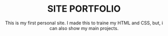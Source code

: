 <h1 align="center">SITE PORTFOLIO</h1>

<p align="center">This is my first personal site. I made this to traine my HTML and CSS, but, i can also show my main projects.</p>
